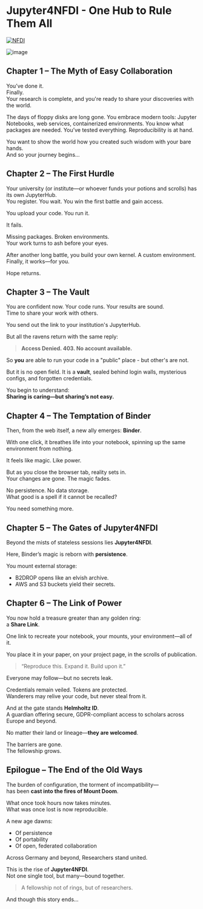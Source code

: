 # Jupyter4NFDI - One Hub to Rule Them All

[![NFDI](https://nfdi-jupyter.de/images/nfdi_badge.svg)](https://hub.nfdi-jupyter.de/share/precious)  
  
![image](https://github.com/user-attachments/assets/b1ce5406-b849-4a36-9a85-b21f42cfa561)


## Chapter 1 – The Myth of Easy Collaboration

You’ve done it.  
Finally.  
Your research is complete, and you're ready to share your discoveries with the world.

The days of floppy disks are long gone. You embrace modern tools: Jupyter Notebooks, web services, containerized environments. You know what packages are needed. You’ve tested everything. Reproducibility is at hand.

You want to show the world how you created such wisdom with your bare hands.  
And so your journey begins...


## Chapter 2 – The First Hurdle
Your university (or institute—or whoever funds your potions and scrolls) has its own JupyterHub.  
You register. You wait. You win the first battle and gain access.

You upload your code. You run it.

It fails.

Missing packages. Broken environments.  
Your work turns to ash before your eyes.

After another long battle, you build your own kernel. A custom environment. Finally, it works—for you.

Hope returns.

## Chapter 3 – The Vault

You are confident now. Your code runs. Your results are sound.  
Time to share your work with others.

You send out the link to your institution's JupyterHub.

But all the ravens return with the same reply:  
> **Access Denied. 403. No account available.**

So **you** are able to run your code in a "public" place - but other's are not.

But it is no open field. It is a **vault**, sealed behind login walls, mysterious configs, and forgotten credentials.

You begin to understand:  
**Sharing is caring—but sharing’s not easy.**

## Chapter 4 – The Temptation of Binder

Then, from the web itself, a new ally emerges: **Binder**.

With one click, it breathes life into your notebook, spinning up the same environment from nothing.

It feels like magic. Like power.

But as you close the browser tab, reality sets in.  
Your changes are gone. The magic fades.  

No persistence. No data storage.  
What good is a spell if it cannot be recalled?

You need something more.

## Chapter 5 – The Gates of Jupyter4NFDI

Beyond the mists of stateless sessions lies **Jupyter4NFDI**.

Here, Binder’s magic is reborn with **persistence**.

You mount external storage:  
- B2DROP opens like an elvish archive.  
- AWS and S3 buckets yield their secrets.  

## Chapter 6 – The Link of Power

You now hold a treasure greater than any golden ring:  
a **Share Link**.

One link to recreate your notebook, your mounts, your environment—all of it.

You place it in your paper, on your project page, in the scrolls of publication.

> “Reproduce this. Expand it. Build upon it.”

Everyone may follow—but no secrets leak.

Credentials remain veiled. Tokens are protected.  
Wanderers may relive your code, but never steal from it.

And at the gate stands **Helmholtz ID**.  
A guardian offering secure, GDPR-compliant access to scholars across Europe and beyond.

No matter their land or lineage—**they are welcomed**.

The barriers are gone.  
The fellowship grows.

## Epilogue – The End of the Old Ways

The burden of configuration, the torment of incompatibility—  
has been **cast into the fires of Mount Doom**.

What once took hours now takes minutes.  
What was once lost is now reproducible.

A new age dawns:  
- Of persistence  
- Of portability  
- Of open, federated collaboration

Across Germany and beyond, Researchers stand united.

This is the rise of **Jupyter4NFDI**.  
Not one single tool, but many—bound together.

> A fellowship not of rings, but of researchers.

And though this story ends...  
